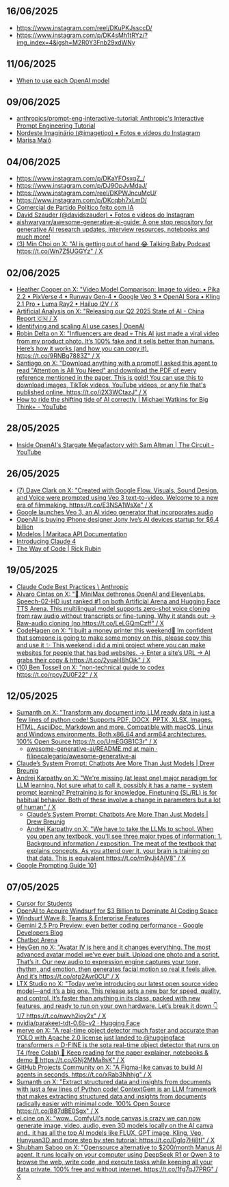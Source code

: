 ## 16/06/2025

- https://www.instagram.com/reel/DKuPKJssccD/
- https://www.instagram.com/p/DK4sMh1tRYz/?img_index=4&igsh=M2R0Y3Fnb29xdWNy

## 11/06/2025

* [When to use each OpenAI model](https://www.linkedin.com/posts/heenapurohit_enterpriseai-aiforbusiness-realworldinnovation-activity-7336348818696773632-3HuH/)

## 09/06/2025

* [anthropics/prompt-eng-interactive-tutorial: Anthropic's Interactive Prompt Engineering Tutorial](https://github.com/anthropics/prompt-eng-interactive-tutorial)
* [Nordeste Imaginário (@imagetiqo) • Fotos e vídeos do Instagram](https://www.instagram.com/imagetiqo?igsh=aTVnNzkxZm4xYTR5)
* [Marisa Maiô](https://www.instagram.com/p/DKmsnfKR5N0/)

## 04/06/2025

* https://www.instagram.com/p/DKaYFOsxgZ_/
* https://www.instagram.com/p/DJ9OpJvMdaJ/
* https://www.instagram.com/reel/DKPWJncuMcU/
* https://www.instagram.com/p/DKcqbh7xLmD/
* [Comercial de Partido Político feito com IA](https://www.youtube.com/watch?v=sPAFsDdO44w)
* [David Szauder (@davidszauder) • Fotos e vídeos do Instagram](https://www.instagram.com/davidszauder?igsh=cjM1bjZuZmN2YWN4)
* [aishwaryanr/awesome-generative-ai-guide: A one stop repository for generative AI research updates, interview resources, notebooks and much more!](https://github.com/aishwaryanr/awesome-generative-ai-guide?utm_source=linkedin)
* [(3) Min Choi on X: "AI is getting out of hand 😂 Talking Baby Podcast https://t.co/Wn7Z5UGGYz" / X](https://x.com/minchoi/status/1915250981463326902?s=46)

## 02/06/2025

* [Heather Cooper on X: "Video Model Comparison: Image to video: • Pika 2.2 • PixVerse 4 • Runway Gen-4 • Google Veo 3 • OpenAI Sora • Kling 2.1 Pro • Luma Ray2 • Hailuo I2V / X](https://x.com/hbcoop_/status/1928137263352803568?s=46)
* [Artificial Analysis on X: "Releasing our Q2 2025 State of AI - China Report 🇨🇳 / X](https://x.com/artificialanlys/status/1928477941715079175?s=46)
* [Identifying and scaling AI use cases | OpenAI](https://cdn.openai.com/business-guides-and-resources/identifying-and-scaling-ai-use-cases.pdf#page=9.99)
* [Robin Delta on X: "Influencers are dead 💀 This AI just made a viral video from my product photo. It’s 100% fake and it sells better than humans. Here’s how it works (and how you can copy it). https://t.co/9RNBq7883Z" / X](https://x.com/heyrobinai/status/1929464660337823793)
* [Santiago on X: "Download anything with a prompt! I asked this agent to read "Attention is All You Need" and download the PDF of every reference mentioned in the paper. This is gold! You can use this to download images, TikTok videos, YouTube videos, or any file that's published online. https://t.co/i2X3WCtazJ" / X](https://x.com/svpino/status/1929193783947870618)
* [How to ride the shifting tide of AI correctly | Michael Watkins for Big Think+ - YouTube](https://www.youtube.com/watch?v=Ynzgn4slglg&t=310s)

## 28/05/2025

* [Inside OpenAI's Stargate Megafactory with Sam Altman | The Circuit - YouTube](https://www.youtube.com/watch?v=GhIJs4zbH0o&t=1117s)


## 26/05/2025

* [(7) Dave Clark on X: "Created with Google Flow. Visuals, Sound Design, and Voice were prompted using Veo 3 text-to-video. Welcome to a new era of filmmaking. https://t.co/E3NSA1WsXe" / X](https://x.com/Diesol/status/1925114473544913004)
* [Google launches Veo 3, an AI video generator that incorporates audio](https://www.cnbc.com/2025/05/20/google-ai-video-generator-audio-veo-3.html)
* [OpenAI is buying iPhone designer Jony Ive’s AI devices startup for $6.4 billion](https://www.cnbc.com/2025/05/21/openai-buys-iphone-designer-jony-ive-device-startup-for-6point4-billion.html)
* [Modelos | Maritaca API Documentation](https://docs.maritaca.ai/pt/modelos)
* [Introducing Claude 4](https://www.anthropic.com/news/claude-4)
* [The Way of Code | Rick Rubin](https://www.thewayofcode.com/#73)

## 19/05/2025

* [Claude Code Best Practices \ Anthropic](https://www.anthropic.com/engineering/claude-code-best-practices)
* [Alvaro Cintas on X: "🚨 MiniMax dethrones OpenAI and ElevenLabs. Speech-02-HD just ranked #1 on both Artificial Arena and Hugging Face TTS Arena. This multilingual model supports zero-shot voice cloning from raw audio without transcripts or fine-tuning. Why it stands out: → Raw-audio cloning (no https://t.co/LeLGQmCzff" / X](https://x.com/dr_cintas/status/1923808346835968511)
* [CodeHagen on X: "I built a money printer this weekend🤯 Im confident that someone is going to make some money on this, please copy this and use it ✨ This weekend i did a mini project where you can make websites for people that has bad websites. → Enter a site’s URL → AI grabs their copy &amp; https://t.co/2yuaH8hOjk" / X](https://x.com/CodeHagen/status/1924354807373963539)
* [(10) Ben Tossell on X: "non-technical guide to codex https://t.co/rpcyZU0F22" / X](https://x.com/bentossell/status/1924435822939340973)

## 12/05/2025

* [Sumanth on X: "Transform any document into LLM ready data in just a few lines of python code! Supports PDF, DOCX, PPTX, XLSX, Images, HTML, AsciiDoc, Markdown and more. Compatible with macOS, Linux and Windows environments. Both x86_64 and arm64 architectures. 100% Open Source https://t.co/UmEGGB1C3r" / X](https://x.com/Sumanth_077/status/1920847504779698319)
  * [awesome-generative-ai/README.md at main · filipecalegario/awesome-generative-ai](https://github.com/filipecalegario/awesome-generative-ai/blob/main/README.md#everything-to-markdown-to-llms)  
* [Claude’s System Prompt: Chatbots Are More Than Just Models | Drew Breunig](https://www.dbreunig.com/2025/05/07/claude-s-system-prompt-chatbots-are-more-than-just-models.html)
* [Andrej Karpathy on X: "We're missing (at least one) major paradigm for LLM learning. Not sure what to call it, possibly it has a name - system prompt learning? Pretraining is for knowledge. Finetuning (SL/RL) is for habitual behavior. Both of these involve a change in parameters but a lot of human" / X](https://x.com/karpathy/status/1921368644069765486)
  * [Claude’s System Prompt: Chatbots Are More Than Just Models | Drew Breunig](https://www.dbreunig.com/2025/05/07/claude-s-system-prompt-chatbots-are-more-than-just-models.html)
  * [Andrej Karpathy on X: "We have to take the LLMs to school. When you open any textbook, you'll see three major types of information: 1. Background information / exposition. The meat of the textbook that explains concepts. As you attend over it, your brain is training on that data. This is equivalent https://t.co/m9vJj4AjV8" / X](https://x.com/karpathy/status/1885026028428681698/?rw_tt_thread=True)
* [Google Prompting Guide 101](https://services.google.com/fh/files/misc/gemini-for-google-workspace-prompting-guide-101.pdf)

## 07/05/2025

* [Cursor for Students](https://cursor.com/students)
* [OpenAI to Acquire Windsurf for $3 Billion to Dominate AI Coding Space](https://analyticsindiamag.com/ai-news-updates/openai-to-acquire-windsurf-for-3-billion-to-dominate-ai-coding-space/)
* [Windsurf Wave 8: Teams & Enterprise Features](https://windsurf.com/blog/windsurf-wave-8-teams-and-enterprise) 
* [Gemini 2.5 Pro Preview: even better coding performance - Google Developers Blog](https://developers.googleblog.com/en/gemini-2-5-pro-io-improved-coding-performance/)
* [Chatbot Arena](https://lmarena.ai/)
* [HeyGen no X: "Avatar IV is here and it changes everything. The most advanced avatar model we’ve ever built. Upload one photo and a script. That’s it. Our new audio to expression engine captures your tone, rhythm, and emotion, then generates facial motion so real it feels alive. And it’s https://t.co/otp2Avr0CU" / X](https://x.com/HeyGen_Official/status/1919824467821551828)
* [LTX Studio no X: "Today we’re introducing our latest open source video model—and it’s a big one. This release sets a new bar for speed, quality, and control. It’s faster than anything in its class, packed with new features, and ready to run on your own hardware. Let’s break it down 👇 1/7 https://t.co/nwvh2ioy2x" / X](https://x.com/LTXStudio/status/1919751150888239374)
* [nvidia/parakeet-tdt-0.6b-v2 · Hugging Face](https://huggingface.co/nvidia/parakeet-tdt-0.6b-v2)
* [merve on X: "A real-time object detector much faster and accurate than YOLO with Apache 2.0 license just landed to @huggingface transformers 🔥 D-FINE is the sota real-time object detector that runs on T4 (free Colab) 🤩 Keep reading for the paper explainer, notebooks &amp; demo 👀 https://t.co/GNj2MMa8sK" / X](https://x.com/mervenoyann/status/1919431751689998348)
* [GitHub Projects Community on X: "A Figma-like canvas to build AI agents in seconds. https://t.co/xRab3Nhhjg" / X](https://x.com/GithubProjects/status/1919792076280995885)
* [Sumanth on X: "Extract structured data and insights from documents with just a few lines of Python code! ContextGem is an LLM framework that makes extracting structured data and insights from documents radically easier with minimal code. 100% Open Source https://t.co/B87dBE0Sgx" / X](https://x.com/Sumanth_077/status/1919758507076685944)
* [el.cine on X: "wow.. ComfyUI's node canvas is crazy we can now generate image, video, audio, even 3D models locally on the AI canva and.. it has all the top AI models like FLUX, GPT image, Kling, Veo, Hunyuan3D and more step by step tutorial: https://t.co/DgIq7Hj8tI" / X](https://x.com/EHuanglu/status/1919886890821632096)
* [Shubham Saboo on X: "Opensource alternative to $200/month Manus AI agent. It runs locally on your computer using DeepSeek R1 or Qwen 3 to browse the web, write code, and execute tasks while keeping all your data private. 100% free and without internet. https://t.co/1fg7qJ7PRG" / X](https://x.com/Saboo_Shubham_/status/1919430442970742947)
